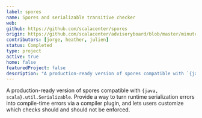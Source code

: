 ```yaml
---
label: spores
name: Spores and serializable transitive checker
web:
github: https://github.com/scalacenter/spores
origin: https://github.com/scalacenter/advisoryboard/blob/master/minutes/002-2016-q3.md#proposal-scp-006-compile-time-check-of-serializability
contributors: [jorge, heather, julien]
status: Completed
type: project
active: true
home: false
featuredProject: false
description: "A production-ready version of spores compatible with `{java, scala}.util.Serializable`."
---
```

A production-ready version of spores compatible with `{java, scala}.util.Serializable`. Provide a way to turn runtime serialization errors into compile-time errors via a compiler plugin, and lets users customize which checks should and should not be enforced.
